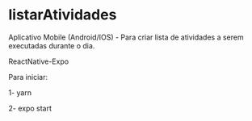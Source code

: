 # listarAtividades
Aplicativo Mobile (Android/IOS) - Para criar lista de atividades a serem executadas durante o dia.

ReactNative-Expo

Para iniciar:

1- yarn

2- expo start
